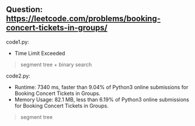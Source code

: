 ## Question: https://leetcode.com/problems/booking-concert-tickets-in-groups/

code1.py:
* Time Limit Exceeded
> segment tree + binary search

code2.py:
* Runtime: 7340 ms, faster than 9.04% of Python3 online submissions for Booking Concert Tickets in Groups.
* Memory Usage: 82.1 MB, less than 6.19% of Python3 online submissions for Booking Concert Tickets in Groups.
> segment tree